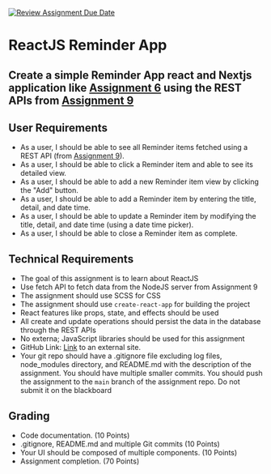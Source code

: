 [![Review Assignment Due Date](https://classroom.github.com/assets/deadline-readme-button-24ddc0f5d75046c5622901739e7c5dd533143b0c8e959d652212380cedb1ea36.svg)](https://classroom.github.com/a/0Fi7Lm5q)

# ReactJS Reminder App

## Create a simple Reminder App react and Nextjs application like [Assignment 6](https://github.com/neu-mis-info-6150-summer-2023/assignment-6-AkshatRamanathan) using the REST APIs from [Assignment 9](https://github.com/neu-mis-info-6150-summer-2023/assignment-9-AkshatRamanathan) 

## User Requirements

- As a user, I should be able to see all Reminder items fetched using a REST API (from [Assignment 9](https://github.com/neu-mis-info-6150-summer-2023/assignment-9-AkshatRamanathan)).
- As a user, I should be able to click a Reminder item and able to see its detailed view.
- As a user, I should be able to add a new Reminder item view by clicking the "Add" button.
- As a user, I should be able to add a Reminder item by entering the title, detail, and date time.
- As a user, I should be able to update a Reminder item by modifying the title, detail, and date time (using a date time picker).
- As a user, I should be able to close a Reminder item as complete.

## Technical Requirements

- The goal of this assignment is to learn about ReactJS
- Use fetch API to fetch data from the NodeJS server from Assignment 9
- The assignment should use SCSS for CSS
- The assignment should use `create-react-app` for building the project
- React features like props, state, and effects should be used
- All create and update operations should persist the data in the database through the REST APIs
- No externa; JavaScript libraries should be used for this assignment
- GitHub Link: [Link](https://classroom.github.com/a/0Fi7Lm5qLinks) to an external site.
- Your git repo should have a .gitignore file excluding log files, node_modules directory, and README.md with the description of the assignment. You should have multiple smaller commits. You should push the assignment to the `main` branch of the assignment repo. Do not submit it on the blackboard

## Grading

- Code documentation. (10 Points)
- .gitignore, README.md and multiple Git commits (10 Points)
- Your UI should be composed of multiple components. (10 Points)
- Assignment completion. (70 Points)
